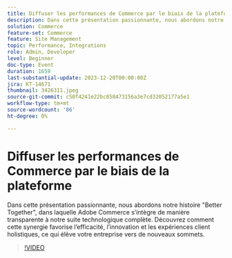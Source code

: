 ```yaml
---
title: Diffuser les performances de Commerce par le biais de la plateforme
description: Dans cette présentation passionnante, nous abordons notre histoire "Better Together", dans laquelle Adobe Commerce s’intègre de manière transparente à notre suite technologique complète. Découvrez comment cette synergie favorise l’efficacité, l’innovation et les expériences client holistiques, ce qui élève votre entreprise vers de nouveaux sommets.
solution: Commerce
feature-set: Commerce
feature: Site Management
topic: Performance, Integrations
role: Admin, Developer
level: Beginner
doc-type: Event
duration: 1659
last-substantial-update: 2023-12-20T00:00:00Z
jira: KT-14671
thumbnail: 3426311.jpeg
source-git-commit: c50f4241e22bc858473156a3e7cd32052177a5e1
workflow-type: tm+mt
source-wordcount: '86'
ht-degree: 0%

---
```



# Diffuser les performances de Commerce par le biais de la plateforme

Dans cette présentation passionnante, nous abordons notre histoire &quot;Better Together&quot;, dans laquelle Adobe Commerce s’intègre de manière transparente à notre suite technologique complète. Découvrez comment cette synergie favorise l’efficacité, l’innovation et les expériences client holistiques, ce qui élève votre entreprise vers de nouveaux sommets.

>[!VIDEO](https://video.tv.adobe.com/v/3426311/?learn=on)
